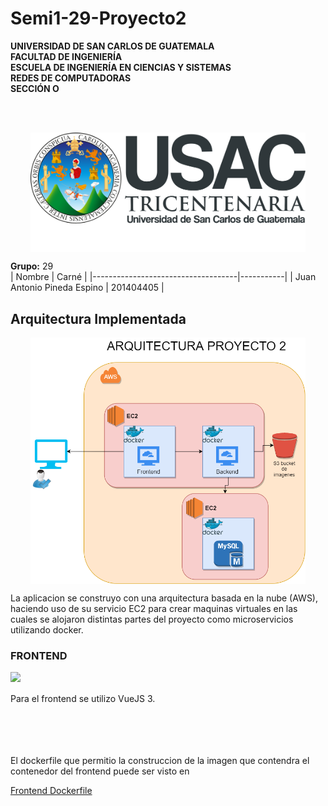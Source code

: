 # Semi1-29-Proyecto2

**UNIVERSIDAD DE SAN CARLOS DE GUATEMALA**<br>
**FACULTAD DE INGENIERÍA**<br>
**ESCUELA DE INGENIERÍA EN CIENCIAS Y SISTEMAS**<br>
**REDES DE COMPUTADORAS**<br>
**SECCIÓN O**<br>

<br>
<br>
<p align="center"> 
  <img align="center" width="440px" src="doc-images/USAC/logo_usac.svg" />
</p>

**Grupo:** 29<br>
| Nombre                             | Carné     |
|------------------------------------|-----------|
| Juan Antonio Pineda Espino              | 201404405 |



## Arquitectura Implementada

<p align="center"> 
  <img align="center" width="440px" src="doc-images/arquitectura.png" />
</p>

La aplicacion se construyo con una arquitectura basada en la nube (AWS), haciendo uso de su servicio EC2 para crear maquinas virtuales en las cuales se alojaron distintas partes del proyecto como microservicios utilizando docker.

### FRONTEND
<p align="left"> 
  <img align="left" width="100px" src="https://user-images.githubusercontent.com/39974147/139175827-e1c0c503-84d0-4706-ad1e-f05619bd0567.png" />
  <br>
  <br>
  Para el frontend se utilizo VueJS 3.
</p>
<br>
<br>
<br>
<br>
El dockerfile que permitio la construccion de la imagen que contendra el contenedor del frontend puede ser visto en

[Frontend Dockerfile](u-social/Dockerfile)



